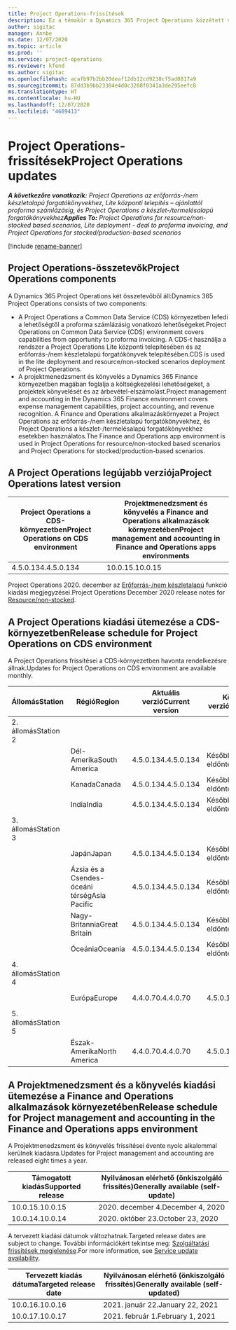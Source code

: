 ```yaml
---
title: Project Operations-frissítések
description: Ez a témakör a Dynamics 365 Project Operations közzétett verzióival kapcsolatban tartalmaz tájékoztatást.
author: sigitac
manager: Annbe
ms.date: 12/07/2020
ms.topic: article
ms.prod: ''
ms.service: project-operations
ms.reviewer: kfend
ms.author: sigitac
ms.openlocfilehash: acafb97b2bb20deaf12db12cd9238cf5ad0817a9
ms.sourcegitcommit: 87dd3b9bb23384e4d0c3208f0341a3de295eefc8
ms.translationtype: HT
ms.contentlocale: hu-HU
ms.lasthandoff: 12/07/2020
ms.locfileid: "4689413"
---
```

# <a name="project-operations-updates"></a><span data-ttu-id="54e79-103">Project Operations-frissítések</span><span class="sxs-lookup"><span data-stu-id="54e79-103">Project Operations updates</span></span>

<span data-ttu-id="54e79-104">_**A következőre vonatkozik:** Project Operations az erőforrás-/nem készletalapú forgatókönyvekhez, Lite központi telepítés – ajánlattól proforma számlázásig, és Project Operations a készlet-/termelésalapú forgatókönyvekhez_</span><span class="sxs-lookup"><span data-stu-id="54e79-104">_**Applies To:** Project Operations for resource/non-stocked based scenarios, Lite deployment - deal to proforma invoicing, and Project Operations for stocked/production-based scenarios_</span></span>

[!include [rename-banner](~/includes/cc-data-platform-banner.md)]

## <a name="project-operations-components"></a><span data-ttu-id="54e79-105">Project Operations-összetevők</span><span class="sxs-lookup"><span data-stu-id="54e79-105">Project Operations components</span></span>

<span data-ttu-id="54e79-106">A Dynamics 365 Project Operations két összetevőből áll:</span><span class="sxs-lookup"><span data-stu-id="54e79-106">Dynamics 365 Project Operations consists of two components:</span></span>

- <span data-ttu-id="54e79-107">A Project Operations a Common Data Service (CDS) környezetben lefedi a lehetőségtől a proforma számlázásig vonatkozó lehetőségeket.</span><span class="sxs-lookup"><span data-stu-id="54e79-107">Project Operations on Common Data Service (CDS) environment covers capabilities from opportunity to proforma invoicing.</span></span> <span data-ttu-id="54e79-108">A CDS-t használja a rendszer a Project Operations Lite központi telepítésében és az erőforrás-/nem készletalapú forgatókönyvek telepítésében.</span><span class="sxs-lookup"><span data-stu-id="54e79-108">CDS is used in the lite deployment and resource/non-stocked scenarios deployment of Project Operations.</span></span>
- <span data-ttu-id="54e79-109">A projektmenedzsment és könyvelés a Dynamics 365 Finance környezetben magában foglalja a költségkezelési lehetőségeket, a projektek könyvelését és az árbevétel-elszámolást.</span><span class="sxs-lookup"><span data-stu-id="54e79-109">Project management and accounting in the Dynamics 365 Finance environment covers expense management capabilities, project accounting, and revenue recognition.</span></span> <span data-ttu-id="54e79-110">A Finance and Operations alkalmazáskörnyezet a Project Operations az erőforrás-/nem készletalapú forgatókönyvekhez, és Project Operations a készlet-/termelésalapú forgatókönyvekhez esetekben használatos.</span><span class="sxs-lookup"><span data-stu-id="54e79-110">The Finance and Operations app environment is used in Project Operations for resource/non-stocked based scenarios and Project Operations for stocked/production-based scenarios.</span></span>

## <a name="project-operations-latest-version"></a><span data-ttu-id="54e79-111">A Project Operations legújabb verziója</span><span class="sxs-lookup"><span data-stu-id="54e79-111">Project Operations latest version</span></span>

| <span data-ttu-id="54e79-112">Project Operations a CDS-környezetben</span><span class="sxs-lookup"><span data-stu-id="54e79-112">Project Operations on CDS environment</span></span> | <span data-ttu-id="54e79-113">Projektmenedzsment és könyvelés a Finance and Operations alkalmazások környezetében</span><span class="sxs-lookup"><span data-stu-id="54e79-113">Project management and accounting in Finance and Operations apps environments</span></span> |
| --- | --- |
| <span data-ttu-id="54e79-114">4.5.0.134.</span><span class="sxs-lookup"><span data-stu-id="54e79-114">4.5.0.134</span></span> | <span data-ttu-id="54e79-115">10.0.15.</span><span class="sxs-lookup"><span data-stu-id="54e79-115">10.0.15</span></span> |

<span data-ttu-id="54e79-116">Project Operations 2020. december az [Erőforrás-/nem készletalapú](whats-new-dec-2020-resource-based.md) funkció kiadási megjegyzései.</span><span class="sxs-lookup"><span data-stu-id="54e79-116">Project Operations December 2020 release notes for [Resource/non-stocked](whats-new-dec-2020-resource-based.md).</span></span>

## <a name="release-schedule-for-project-operations-on-cds-environment"></a><span data-ttu-id="54e79-117">A Project Operations kiadási ütemezése a CDS-környezetben</span><span class="sxs-lookup"><span data-stu-id="54e79-117">Release schedule for Project Operations on CDS environment</span></span>

<span data-ttu-id="54e79-118">A Project Operations frissítései a CDS-környezetben havonta rendelkezésre állnak.</span><span class="sxs-lookup"><span data-stu-id="54e79-118">Updates for Project Operations on CDS environment are available monthly.</span></span> 

| <span data-ttu-id="54e79-119">Állomás</span><span class="sxs-lookup"><span data-stu-id="54e79-119">Station</span></span>   | <span data-ttu-id="54e79-120">Régió</span><span class="sxs-lookup"><span data-stu-id="54e79-120">Region</span></span>        | <span data-ttu-id="54e79-121">Aktuális verzió</span><span class="sxs-lookup"><span data-stu-id="54e79-121">Current version</span></span> | <span data-ttu-id="54e79-122">Következő verzió</span><span class="sxs-lookup"><span data-stu-id="54e79-122">Next version</span></span> | <span data-ttu-id="54e79-123">Nyilvánosan elérhető</span><span class="sxs-lookup"><span data-stu-id="54e79-123">Generally available</span></span> |
|-----------|---------------|-----------------|--------------|---------------------|
| <span data-ttu-id="54e79-124">2. állomás</span><span class="sxs-lookup"><span data-stu-id="54e79-124">Station 2</span></span> |   &nbsp;      |    &nbsp;       | &nbsp;       |      &nbsp;         |
|   &nbsp;  | <span data-ttu-id="54e79-125">Dél-Amerika</span><span class="sxs-lookup"><span data-stu-id="54e79-125">South America</span></span> |  <span data-ttu-id="54e79-126">4.5.0.134.</span><span class="sxs-lookup"><span data-stu-id="54e79-126">4.5.0.134</span></span>       | <span data-ttu-id="54e79-127">Később eldöntendő</span><span class="sxs-lookup"><span data-stu-id="54e79-127">TBD</span></span>     | <span data-ttu-id="54e79-128">2021. jan 08.</span><span class="sxs-lookup"><span data-stu-id="54e79-128">08-Jan-21</span></span>           |
|    &nbsp; | <span data-ttu-id="54e79-129">Kanada</span><span class="sxs-lookup"><span data-stu-id="54e79-129">Canada</span></span>        |  <span data-ttu-id="54e79-130">4.5.0.134.</span><span class="sxs-lookup"><span data-stu-id="54e79-130">4.5.0.134</span></span>       | <span data-ttu-id="54e79-131">Később eldöntendő</span><span class="sxs-lookup"><span data-stu-id="54e79-131">TBD</span></span>     | <span data-ttu-id="54e79-132">2021. jan 08.</span><span class="sxs-lookup"><span data-stu-id="54e79-132">08-Jan-21</span></span>          |
|   &nbsp;  | <span data-ttu-id="54e79-133">India</span><span class="sxs-lookup"><span data-stu-id="54e79-133">India</span></span>         |  <span data-ttu-id="54e79-134">4.5.0.134.</span><span class="sxs-lookup"><span data-stu-id="54e79-134">4.5.0.134</span></span>       | <span data-ttu-id="54e79-135">Később eldöntendő</span><span class="sxs-lookup"><span data-stu-id="54e79-135">TBD</span></span>     | <span data-ttu-id="54e79-136">2021. jan 08.</span><span class="sxs-lookup"><span data-stu-id="54e79-136">08-Jan-21</span></span>           |
| <span data-ttu-id="54e79-137">3. állomás</span><span class="sxs-lookup"><span data-stu-id="54e79-137">Station 3</span></span>  |      &nbsp;   |     &nbsp;      |     &nbsp;   |      &nbsp;         |
|   &nbsp;  | <span data-ttu-id="54e79-138">Japán</span><span class="sxs-lookup"><span data-stu-id="54e79-138">Japan</span></span>         |  <span data-ttu-id="54e79-139">4.5.0.134.</span><span class="sxs-lookup"><span data-stu-id="54e79-139">4.5.0.134</span></span>       | <span data-ttu-id="54e79-140">Később eldöntendő</span><span class="sxs-lookup"><span data-stu-id="54e79-140">TBD</span></span>     | <span data-ttu-id="54e79-141">2021. jan. 15.</span><span class="sxs-lookup"><span data-stu-id="54e79-141">15-Jan-21</span></span>           |
|   &nbsp;  | <span data-ttu-id="54e79-142">Ázsia és a Csendes-óceáni térség</span><span class="sxs-lookup"><span data-stu-id="54e79-142">Asia Pacific</span></span>  |  <span data-ttu-id="54e79-143">4.5.0.134.</span><span class="sxs-lookup"><span data-stu-id="54e79-143">4.5.0.134</span></span>       | <span data-ttu-id="54e79-144">Később eldöntendő</span><span class="sxs-lookup"><span data-stu-id="54e79-144">TBD</span></span>     | <span data-ttu-id="54e79-145">2021. jan. 15.</span><span class="sxs-lookup"><span data-stu-id="54e79-145">15-Jan-21</span></span>           |
|   &nbsp;  | <span data-ttu-id="54e79-146">Nagy-Britannia</span><span class="sxs-lookup"><span data-stu-id="54e79-146">Great Britain</span></span> |  <span data-ttu-id="54e79-147">4.5.0.134.</span><span class="sxs-lookup"><span data-stu-id="54e79-147">4.5.0.134</span></span>       | <span data-ttu-id="54e79-148">Később eldöntendő</span><span class="sxs-lookup"><span data-stu-id="54e79-148">TBD</span></span>     | <span data-ttu-id="54e79-149">2021. jan. 15.</span><span class="sxs-lookup"><span data-stu-id="54e79-149">15-Jan-21</span></span>           |
|   &nbsp;  | <span data-ttu-id="54e79-150">Óceánia</span><span class="sxs-lookup"><span data-stu-id="54e79-150">Oceania</span></span>       |  <span data-ttu-id="54e79-151">4.5.0.134.</span><span class="sxs-lookup"><span data-stu-id="54e79-151">4.5.0.134</span></span>       | <span data-ttu-id="54e79-152">Később eldöntendő</span><span class="sxs-lookup"><span data-stu-id="54e79-152">TBD</span></span>     | <span data-ttu-id="54e79-153">2021. jan. 15.</span><span class="sxs-lookup"><span data-stu-id="54e79-153">15-Jan-21</span></span>           |
| <span data-ttu-id="54e79-154">4. állomás</span><span class="sxs-lookup"><span data-stu-id="54e79-154">Station 4</span></span> |     &nbsp;    |     &nbsp;      |     &nbsp;   |      &nbsp;         |
|   &nbsp;  | <span data-ttu-id="54e79-155">Európa</span><span class="sxs-lookup"><span data-stu-id="54e79-155">Europe</span></span>        |  <span data-ttu-id="54e79-156">4.4.0.70.</span><span class="sxs-lookup"><span data-stu-id="54e79-156">4.4.0.70</span></span>       | <span data-ttu-id="54e79-157">4.5.0.134.</span><span class="sxs-lookup"><span data-stu-id="54e79-157">4.5.0.134</span></span>     | <span data-ttu-id="54e79-158">2020. december 11.</span><span class="sxs-lookup"><span data-stu-id="54e79-158">11-Dec-20</span></span>           |
| <span data-ttu-id="54e79-159">5. állomás</span><span class="sxs-lookup"><span data-stu-id="54e79-159">Station 5</span></span> |     &nbsp;    |     &nbsp;      |     &nbsp;   |      &nbsp;         |
|   &nbsp;  | <span data-ttu-id="54e79-160">Észak-Amerika</span><span class="sxs-lookup"><span data-stu-id="54e79-160">North America</span></span> |  <span data-ttu-id="54e79-161">4.4.0.70.</span><span class="sxs-lookup"><span data-stu-id="54e79-161">4.4.0.70</span></span>       | <span data-ttu-id="54e79-162">4.5.0.134.</span><span class="sxs-lookup"><span data-stu-id="54e79-162">4.5.0.134</span></span>     | <span data-ttu-id="54e79-163">2020. dec. 18.</span><span class="sxs-lookup"><span data-stu-id="54e79-163">18-Dec-20</span></span>           |

## <a name="release-schedule-for-project-management-and-accounting-in-the-finance-and-operations-apps-environment"></a><span data-ttu-id="54e79-164">A Projektmenedzsment és a könyvelés kiadási ütemezése a Finance and Operations alkalmazások környezetében</span><span class="sxs-lookup"><span data-stu-id="54e79-164">Release schedule for Project management and accounting in the Finance and Operations apps environment</span></span>

<span data-ttu-id="54e79-165">A Projektmenedzsment és könyvelés frissítései évente nyolc alkalommal kerülnek kiadásra.</span><span class="sxs-lookup"><span data-stu-id="54e79-165">Updates for Project management and accounting are released eight times a year.</span></span>

| <span data-ttu-id="54e79-166">Támogatott kiadás</span><span class="sxs-lookup"><span data-stu-id="54e79-166">Supported release</span></span> | <span data-ttu-id="54e79-167">Nyilvánosan elérhető (önkiszolgáló frissítés)</span><span class="sxs-lookup"><span data-stu-id="54e79-167">Generally available (self-update)</span></span> |
| --- | --- |
| <span data-ttu-id="54e79-168">10.0.15.</span><span class="sxs-lookup"><span data-stu-id="54e79-168">10.0.15</span></span> | <span data-ttu-id="54e79-169">2020. december 4.</span><span class="sxs-lookup"><span data-stu-id="54e79-169">December 4, 2020</span></span> |
| <span data-ttu-id="54e79-170">10.0.14.</span><span class="sxs-lookup"><span data-stu-id="54e79-170">10.0.14</span></span> | <span data-ttu-id="54e79-171">2020. október 23.</span><span class="sxs-lookup"><span data-stu-id="54e79-171">October 23, 2020</span></span> |

<span data-ttu-id="54e79-172">A tervezett kiadási dátumok változhatnak.</span><span class="sxs-lookup"><span data-stu-id="54e79-172">Targeted release dates are subject to change.</span></span> <span data-ttu-id="54e79-173">További információkért tekintse meg: [Szolgáltatási frissítések megjelenése](https://docs.microsoft.com/dynamics365/fin-ops-core/fin-ops/get-started/public-preview-releases?toc=/dynamics365/finance/toc.json).</span><span class="sxs-lookup"><span data-stu-id="54e79-173">For more information, see [Service update availability](https://docs.microsoft.com/dynamics365/fin-ops-core/fin-ops/get-started/public-preview-releases?toc=/dynamics365/finance/toc.json).</span></span>

| <span data-ttu-id="54e79-174">Tervezett kiadás dátuma</span><span class="sxs-lookup"><span data-stu-id="54e79-174">Targeted release date</span></span> | <span data-ttu-id="54e79-175">Nyilvánosan elérhető (önkiszolgáló frissítés)</span><span class="sxs-lookup"><span data-stu-id="54e79-175">Generally available (self- updated)</span></span> |
| --- | --- |
| <span data-ttu-id="54e79-176">10.0.16.</span><span class="sxs-lookup"><span data-stu-id="54e79-176">10.0.16</span></span> | <span data-ttu-id="54e79-177">2021. január 22.</span><span class="sxs-lookup"><span data-stu-id="54e79-177">January 22, 2021</span></span> |
| <span data-ttu-id="54e79-178">10.0.17.</span><span class="sxs-lookup"><span data-stu-id="54e79-178">10.0.17</span></span> | <span data-ttu-id="54e79-179">2021. február 1.</span><span class="sxs-lookup"><span data-stu-id="54e79-179">February 1, 2021</span></span> |

